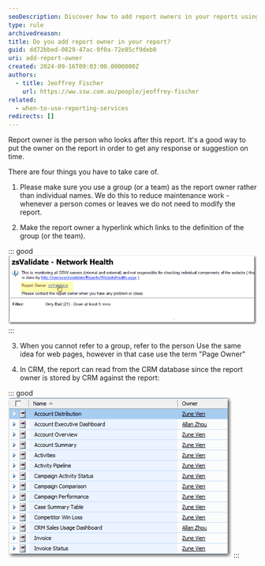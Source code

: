 ```yaml
---
seoDescription: Discover how to add report owners in your reports using groups or teams for efficient maintenance
type: rule
archivedreason:
title: Do you add report owner in your report?
guid: dd72bbed-0829-47ac-9f0a-72e85cf9deb0
uri: add-report-owner
created: 2024-09-16T09:03:00.0000000Z
authors:
  - title: Jeoffrey Fischer
    url: https://ww.ssw.com.au/people/jeoffrey-fischer
related:
  - when-to-use-reporting-services
redirects: []
---
```


Report owner is the person who looks after this report. It's a good way to put the owner on the report in order to get any response or suggestion on time.

<!--endintro-->

There are four things you have to take care of.

1. Please make sure you use a group (or a team) as the report owner rather than individual names. We do this to reduce maintenance work - whenever a person comes or leaves we do not need to modify the report.

2. Make the report owner a hyperlink which links to the definition of the group (or the team).

::: good  
![Figure: Good example - Show report owner in the report](ReportOwner.gif)
:::

3. When you cannot refer to a group, refer to the person
   Use the same idea for web pages, however in that case use the term "Page Owner"

4. In CRM, the report can read from the CRM database since the report owner is stored by CRM against the report:

::: good  
![Figure: Good example - CRM - You already have a report owner so display this in your report](ReportOwnerCRM.gif)
:::
